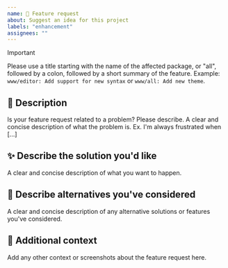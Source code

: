 ```yaml
---
name: 🚀 Feature request
about: Suggest an idea for this project
labels: "enhancement"
assignees: ""
---
```


> [!IMPORTANT]
> Please use a title starting with the name of the affected package, or "all", followed by a colon, followed by a short summary of the feature. Example: `www/editor: Add support for new syntax` or `www/all: Add new theme`.

## 📝 Description

Is your feature request related to a problem? Please describe. A clear and concise description of what the problem is. Ex. I'm always frustrated when [...]

## ✨ Describe the solution you'd like

A clear and concise description of what you want to happen.

## 🔄 Describe alternatives you've considered

A clear and concise description of any alternative solutions or features you've considered.

## 🌄 Additional context

Add any other context or screenshots about the feature request here.
